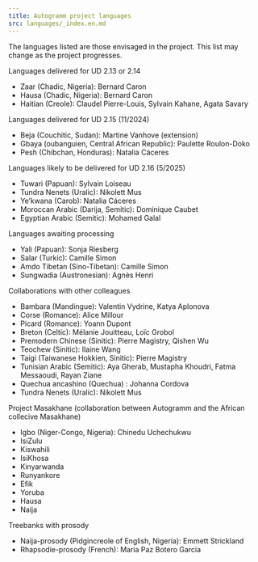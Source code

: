 ```yaml
---
title: Autogramm project languages
src: languages/_index.en.md
---
```


The languages listed are those envisaged in the project. This list may change as the project progresses.

Languages delivered for UD 2.13 or 2.14
 * Zaar (Chadic, Nigeria): Bernard Caron
 * Hausa (Chadic, Nigeria): Bernard Caron
 * Haitian (Creole): Claudel Pierre-Louis, Sylvain Kahane, Agata Savary

Languages delivered for UD 2.15 (11/2024)
 * Beja (Couchitic, Sudan): Martine Vanhove (extension)
 * Gbaya (oubanguien, Central African Republic): Paulette Roulon-Doko
 * Pesh (Chibchan, Honduras): Natalia Cáceres

Languages likely to be delivered for UD 2.16 (5/2025)
 * Tuwari (Papuan): Sylvain Loiseau
 * Tundra Nenets (Uralic): Nikolett Mus
 * Ye’kwana (Carob): Natalia Cáceres
 * Moroccan Arabic (Darija, Semitic): Dominique Caubet
 * Egyptian Arabic (Semitic): Mohamed Galal

Languages awaiting processing
 * Yali (Papuan): Sonja Riesberg
 * Salar (Turkic): Camille Simon
 * Amdo Tibetan (Sino-Tibetan): Camille Simon
 * Sungwadia (Austronesian): Agnès Henri

Collaborations with other colleagues
 * Bambara (Mandingue): Valentin Vydrine, Katya Aplonova
 * Corse (Romance): Alice Millour
 * Picard (Romance): Yoann Dupont
 * Breton (Celtic): Mélanie Jouitteau, Loïc Grobol
 * Premodern Chinese (Sinitic): Pierre Magistry, Qishen Wu
 * Teochew (Sinitic): Ilaine Wang
 * Taigi (Taiwanese Hokkien, Sinitic): Pierre Magistry
 * Tunisian Arabic (Semitic): Aya Gherab, Mustapha Khoudri, Fatma Messaoudi, Rayan Ziane
 * Quechua ancashino (Quechua) : Johanna Cordova
 * Tundra Nenets (Uralic): Nikolett Mus

Project Masakhane (collaboration between Autogramm and the African collecive Masakhane)
 * Igbo (Niger-Congo, Nigeria): Chinedu Uchechukwu
 * IsiZulu
 * Kiswahili
 * IsiKhosa
 * Kinyarwanda
 * Runyankore
 * Efik
 * Yoruba
 * Hausa
 * Naija

Treebanks with prosody
 * Naija-prosody (Pidgincreole of English, Nigeria): Emmett Strickland
 * Rhapsodie-prosody (French): Maria Paz Botero Garcia

